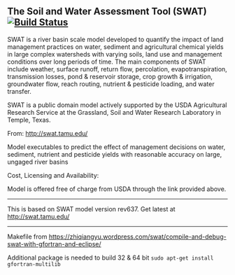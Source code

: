 ## The Soil and Water Assessment Tool (SWAT) [![Build Status](https://travis-ci.org/grmpfhmbl/swatmodel-trusty64.svg?branch=master)](https://travis-ci.org/grmpfhmbl/swatmodel-trusty64)

SWAT is a river basin scale model developed to quantify the impact of land management practices on water, sediment
and agricultural chemical yields in large complex watersheds with varying soils, land use and management conditions
over long periods of time. The main components of SWAT include weather, surface runoff, return flow, percolation,
evapotranspiration, transmission losses, pond & reservoir storage, crop growth & irrigation, groundwater flow, reach
routing, nutrient & pesticide loading, and water transfer.

SWAT is a public domain model actively supported by the USDA Agricultural Research Service at the Grassland, Soil and
Water Research Laboratory in Temple, Texas.

From: http://swat.tamu.edu/

Model executables to predict the effect of management decisions on water, sediment, nutrient and pesticide yields with reasonable accuracy on large, ungaged river basins

Cost, Licensing and Availability:

Model is offered free of charge from USDA through the link provided above. 

---

This is based on SWAT model version rev637. Get latest at http://swat.tamu.edu/

---

Makefile from https://zhiqiangyu.wordpress.com/swat/compile-and-debug-swat-with-gfortran-and-eclipse/

Additional package is needed to build 32 & 64 bit `sudo apt-get install gfortran-multilib`
